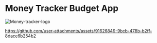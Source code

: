 # Money Tracker Budget App

![Money-tracker-logo](https://github.com/user-attachments/assets/be7623e8-bdbf-4545-8d73-5ff43104331a)

https://github.com/user-attachments/assets/91626849-9bcb-478b-b2ff-8dace6b254b2

